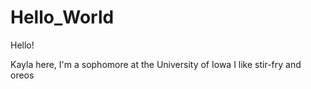 # Hello_World

Hello! 

Kayla here, I'm a sophomore at the University of Iowa 
I like stir-fry and oreos 
